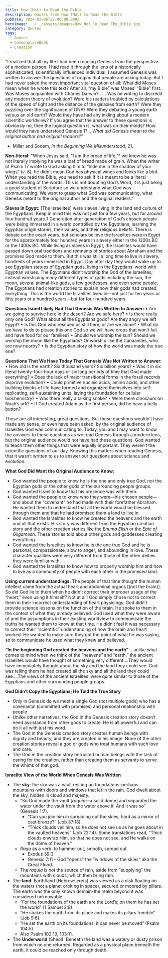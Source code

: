 ```yaml
---
title: How (Not) to Read the Bible
description: Quotes from How (Not) to Read the Bible
pubDate: 2024-03-06T22:00:00.000Z
heroImage: ../../assets/images/How_Not_To_Read_The_Bible.jpg
category: Quotes
tags:
  - Quotes
  - CommonplaceBook
  - Creation
---
```

"I realized that all my life I had been reading Genesis from the perspective of a modern person. I had read it through the lens of a historically sophisticated, scientifically influenced individual. I assumed Genesis was written to answer the questions of origins that people are asking today.
But I had never asked the most important vital question of all: What did Moses mean when he wrote this text? After all, “my Bible” was Moses’ “Bible” first. Was Moses acquainted with Charles Darwin? . . . Was he writing to discredit any modern theory of evolution? Were his readers troubled by calculations of the speed of light and the distance of the galaxies from earth? Were they puzzling over the significance of DNA? Were they debating a young earth versus an old earth? Would they have had any inkling about a modern scientific worldview?
If you agree that the answer to these questions is obviously no, then the logical question is, what was on their minds? How would they have understood Genesis 1?... _What did Genesis mean to the original author and original readers?_"
- Miller and Sodem, _In the Beginning We Misunderstood_, 21.

**Non-literal:**
"When Jesus said, “I am the bread of life,”* we know he was not literally implying he was a loaf of bread made of grain. When the writer of Psalm 17 wrote to God asking him to “hide me in the shadow of your wings” (v. 8), he didn’t mean God has physical wings and looks like a bird. When you read the Bible, you need to ask if it is meant to be a literal understanding of the words. This is not doubting God’s Word, it is just being a good student of Scripture so we understand what God was communicating. We want to grasp what God was communicating, what Genesis meant to the original author and the original readers."

**Slaves in Egypt:**
\[The Israelites\] were slaves living in the land and culture of the Egyptians. Keep in mind this was not just for a few years, but for around four hundred years.‡ Generation after generation of God’s chosen people were being immersed in a world controlled by the Egyptians, learning the Egyptian origin stories, their values, and their religious beliefs. There is debate on the exact years, but scholars believe the Israelites were in Egypt for the approximately four hundred years in slavery either in the 1200s BC or the 1400s BC. While living as slaves in Egypt, the Israelites would have passed down oral traditions and remnants of stories about Abraham and the promises God made to them. But this was still a long time to live in slavery, hundreds of years immersed in Egypt. Day after day they would wake up to see Egyptian statues of Egyptian gods, living in the Egyptians’ world with Egyptian values. The Egyptians didn’t worship the God of the Israelites, instead worshiping many different types of gods including the sun, the moon, several animal-like gods, a few goddesses, and even some people. The Egyptians had creation stories to explain how their gods had created everything. This is the world the Israelites lived in—not just for ten years or fifty years or a hundred years—but for four hundred years.

**Questions Israel Likely Had That Genesis Was Written to Answer:**
    • Are we going to survive here in the desert? Are we safe here?
    • Is there really only one God? What about all the Egyptians gods? Are they angry we left Egypt?
    • Is this God who rescued us still here, or are we alone?
    • What do we have to do to please this one God so we will have crops that won’t fail and have food for our families?
    • Should we worship the sun? Should we worship the moon like the Egyptians? Or worship like the Canaanites, who are now nearby?
    • Is the Egyptian story of how the world was made the true one?

**Questions That We Have Today That Genesis Was Not Written to Answer:**
    • How old is the earth? Six thousand years? Six billion years?
    • Was it in six literal twenty-four-hour days or six long periods of time that God made everything?
    • Does the lack of major transitional forms in the fossil records disprove evolution?
    • Could primitive nucleic acids, amino acids, and other building blocks of life have formed and organized themselves into self-replicating, self-sustaining units, laying the foundation for cellular biochemistry?
    • Was there really a talking snake?
    • Were there dinosaurs on Noah’s ark?
    • If God created Adam as the first person, did he have a belly button?

These are all interesting, great questions. But these questions wouldn’t have made any sense, or even have been asked, by the original audience of Israelites God was communicating to. Today, you and I may want to know the answers to these questions as we read Genesis through a modern lens, but the original audience would not have had these questions. God wanted to teach them other things that were equally important. They weren’t the scientific questions of our day. Knowing this matters when reading Genesis, that it wasn’t written to us to answer our questions about science and evolution.

**What God Did Want the Original Audience to Know:**
- God wanted the people to know he is the one and only true God, not the Egyptian gods or the other gods of the surrounding people groups.
- God wanted Israel to know that his presence was with them.
- God wanted the people to know who they were—his chosen people—and about the “covenant” he had made with their forefather Abraham. He wanted them to understand that all the world would be blessed through them and that he had promised them a land to live in.
- God wanted the Israelites to know he created the heavens and the earth and all that exists. His story was different from the Egyptian creation story and the other creation stories like the _Enuma Elish_ or the _Epic of Gilgamesh_. These stories told about other gods and goddesses creating everything.
- God wanted the Israelites to know he is the one true God and he is personal, compassionate, slow to anger, and abounding in love. These character qualities were very different from those of the other deities they were familiar with.
- God wanted the Israelites to know how to properly worship him and how to live as a community of people with each other in the promised land.

**Using current understandings:**
The people of that time thought the human intellect came from the actual heart and abdominal organs \[(not the brain)\]. So did God lie to them when he didn’t correct their improper usage of the “heart,” even using it himself? Not at all! God simply chose not to correct them in their incorrect understanding of heart physiology. God didn’t provide science lessons on the function of the brain. He spoke to them in the context of what they already believed. God used what they were aware of and the assumptions in their existing worldview to communicate the truths he wanted them to know at that time. He didn’t feel it was necessary to correct their “scientific” understanding of how the brain and heart worked. He wanted to make sure they got the point of what he was saying, so to communicate he used what they knew and believed.

**“In the beginning God created the heavens and the earth"**
…unlike what comes to mind when we think of the “heavens” and “earth,” the ancient Israelites would have thought of something very different....They would have immediately thought about the sky and the land they could see. God was telling them he had created all the sky and all the land they could see....The views of the ancient Israelites’ were quite similar to those of the Egyptians and other surrounding people groups.

**God Didn’t Copy the Egyptians; He Told the True Story**
- Only in Genesis do we meet a single God (not multiple gods) who has a covenantal (committed with promises) and personal relationship with people
- Unlike other narratives, the God in the Genesis creation story doesn’t need assistance from other gods to create. He is all powerful and can do it all with just his word.
- The God in the Genesis creation story creates human beings with dignity and beauty, and they are created in his image. None of the other creation stories reveal a god or gods who treat humans with such love and care.
- The God in the creation story entrusted human beings with the task of caring for the creation, rather than creating them as servants to serve the whims of that god.

**Israelite View of the World When Genesis Was Written**
- The **sky**: the sky was a vault resting on foundations-perhaps mountains-with doors and windows that let in the rain. God dwelt about the sky, hidden in cloud and majesty. 
    - “So God made the vault \[_raquia_—a solid dome\] and separated the water under the vault from the water above it. And it was so” (Genesis 1:7).
        - “Can you join him in spreading out the skies, hard as a mirror of cast bronze?” (Job 37:18).
        - “Thick clouds veil him, so he does not see us as he goes about in the vaulted heavens” (Job 22:14). Some translations read, “Thick clouds enwrap Him, so that he does not see, and He walks on the dome of heaven.”
    - *Raqa* as a verb: to hammer out, smooth, spread out.
        - Exodus 39:3
        - Genesis 7:11 - God "opens" the "windows of the skies" aka the Great Flood.
    - The *raquia* is not the source of rain, aside from "supplying" the mountains with clouds, which then bring rain. 
- The **land**: Earth/land (Hebrew: *erets*) was viewed as a disk floating on the waters (not a planet orbiting in space), secured or moored by pillars. The earth was the only known domain-the realm beyond it was considered unknowable. 
    - “For the foundations of the earth are the Lord’s; on them he has set the world” (1 Samuel 2:8).
    - “He shakes the earth from its place and makes its pillars tremble” (Job 9:6).
    - “He set the earth on its foundations; it can never be moved” (Psalm 104:5).
    - Also Psalm 102:19, 103:11. 
- The **Underworld** (Sheol): Beneath the land was a watery or dusty prison from which no one returned. Regarded as a physical place beneath the earth, it could be reached only through death.  